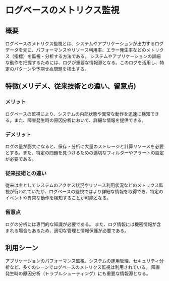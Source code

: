 # ログベースのメトリクス監視
## 概要
ログベースのメトリクス監視とは、システムやアプリケーションが出力するログデータを元に、パフォーマンスやリソース利用率、エラー発生率などのメトリクス（指標）を監視・分析する方法である。
システムやアプリケーションの詳細な動作を把握するためには、ログが重要な情報源となる。このログを活用し、特定のパターンや予期せぬ問題を検出する。

## 特徴(メリデメ、従来技術との違い、留意点)
### メリット
ログベースの監視により、システムの内部状態や異常な動作を迅速に検知できる。また、障害発生時の原因分析において、詳細な情報を提供できる。

### デメリット
ログの量が膨大になると、保存・分析に大量のストレージと計算リソースを必要とする。また、特定の問題を見つけるための適切なフィルターやアラートの設定が必要である。

### 従来技術との違い
従来は主としてシステムのアクセス状況やリソース利用状況などのメトリクス監視が行われていたが、ログベースの監視ではより詳細な情報を取得でき、特定のイベントや異常な動作を検知することが可能となる。

### 留意点
ログの分析には専門的な知識が必要である。
また、ログ情報には機密情報が含まれる場合もあるため、適切な管理と情報保護が必要である。

## 利用シーン
アプリケーションのパフォーマンス監視、システムの運用管理、セキュリティ分析など、多くのシーンでログベースのメトリクス監視は利用されている。
障害発生時の原因分析（トラブルシューティング）にも重要な情報源となる。

